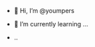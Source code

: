 - 👋 Hi, I’m @youmpers

- 🌱 I’m currently learning ...
- ..

<!---
Я начаинающий разработчик на c#(не бейте)
I'm a novice c# developer (don't beat up)
--->
